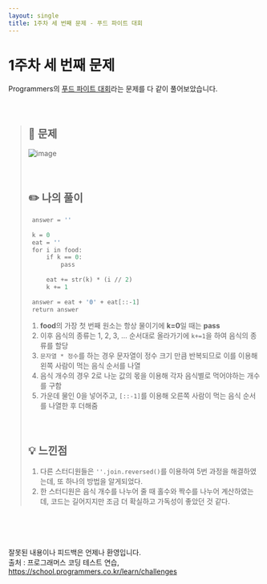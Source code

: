 ```yaml
---
layout: single
title: 1주차 세 번째 문제 - 푸드 파이트 대회
---
```






# 1주차 세 번째 문제
Programmers의 [푸드 파이트 대회](https://school.programmers.co.kr/learn/courses/30/lessons/134240)라는 문제를 다 같이 풀어보았습니다.
<br><br><br>
> ## 📖 문제
> ![image](https://user-images.githubusercontent.com/97678547/221114200-3bd90e26-d59a-4059-a7a1-c1b3d69a79b0.png)
> <br><br><br>
> ## ✏️ 나의 풀이
>
>  ```def solution(food):
>   answer = ''
>   
>   k = 0
>   eat = ''
>   for i in food: 
>       if k == 0:
>           pass
>       
>       eat += str(k) * (i // 2)
>       k += 1
>   
>   answer = eat + '0' + eat[::-1]
>   return answer
>  ```
>  1. **food**의 가장 첫 번째 원소는 항상 물이기에 **k=0**일 때는 **pass**
>  2. 이후 음식의 종류는 1, 2, 3, ... 순서대로 올라가기에 ```k+=1```을 하여 음식의 종류를 할당
>  3. ```문자열 * 정수```를 하는 경우 문자열이 정수 크기 만큼 반복되므로 이를 이용해 왼쪽 사람이 먹는 음식 순서를 나열
>  4. 음식 개수의 경우 2로 나눈 값의 몫을 이용해 각자 음식별로 먹어야하는 개수를 구함
>  5. 가운데 물인 0을 넣어주고, ```[::-1]```를 이용해 오른쪽 사람이 먹는 음식 순서를 나열한 후 더해줌
>  <br><br><br>
> ## 💡 느낀점
>  1. 다른 스터디원들은 ```''.join.reversed()```를 이용하여 5번 과정을 해결하였는데, 또 하나의 방법을 알게되었다.
>  2. 한 스터디원은 음식 개수를 나누어 줄 때 홀수와 짝수를 나누어 계산하였는데, 코드는 길어지지만 조금 더 확실하고 가독성이 좋았던 것 같다.

<br><br><br><br>
잘못된 내용이나 피드백은 언제나 환영입니다. <br>
출처 : 프로그래머스 코딩 테스트 연습, https://school.programmers.co.kr/learn/challenges
